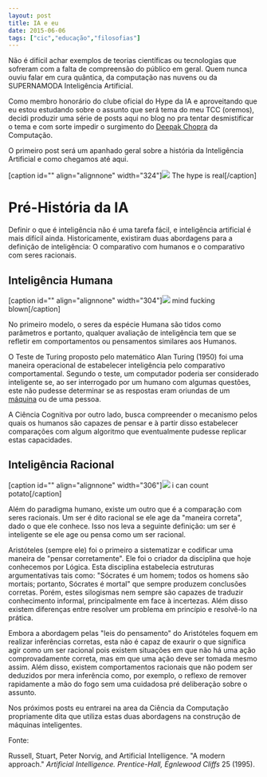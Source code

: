 ```yaml
---
layout: post
title: IA e eu
date: 2015-06-06
tags: ["cic","educação","filosofias"]
---
```


Não é difícil achar exemplos de teorias científicas ou tecnologias que sofreram com a falta de compreensão do público em geral. Quem nunca ouviu falar em cura quântica, da computação nas nuvens ou da SUPERNAMODA Inteligência Artificial.

Como membro honorário do clube oficial do Hype da IA e aproveitando que eu estou estudando sobre o assunto que será tema do meu TCC (oremos), decidi produzir uma série de posts aqui no blog no pra tentar desmistificar o tema e com sorte impedir o surgimento do [Deepak Chopra](http://www.wisdomofchopra.com/) da Computação.

O primeiro post será um apanhado geral sobre a história da Inteligência Artificial e como chegamos até aqui.

[caption id="" align="alignnone" width="324"]![](giphy.gif) The hype is real[/caption]

<!--more-->

# Pré-História da IA

Definir o que é inteligência não é uma tarefa fácil, e inteligência artificial é mais difícil ainda. Historicamente, existiram duas abordagens para a definição de inteligência: O comparativo com humanos e o comparativo com seres racionais.

## Inteligência Humana

[caption id="" align="alignnone" width="304"]![](what-if-were-the-first-succesful-prototype-of-artificial-intelligence.jpg) mind fucking blown[/caption]

No primeiro modelo, o seres da espécie Humana são tidos como parâmetros e portanto, qualquer avaliação de inteligência tem que se refletir em comportamentos ou pensamentos similares aos Humanos.

O Teste de Turing proposto pelo matemático Alan Turing (1950) foi uma maneira operacional de estabelecer inteligência pelo comparativo comportamental. Segundo o teste, um computador poderia ser considerado inteligente se, ao ser interrogado por um humano com algumas questões, este não pudesse determinar se as respostas eram oriundas de um [máquina](http://www.cleverbot.com) ou de uma pessoa.

A Ciência Cognitiva por outro lado, busca compreender o mecanismo pelos quais os humanos são capazes de pensar e à partir disso estabelecer comparações com algum algoritmo que eventualmente pudesse replicar estas capacidades.

## Inteligência Racional

[caption id="" align="alignnone" width="306"]![](hplusatcaltech2.jpg) i can count potato[/caption]

Além do paradigma humano, existe um outro que é a comparação com seres racionais. Um ser é dito racional se ele age da "maneira correta", dado o que ele conhece.  Isso nos leva a seguinte definição: um ser é inteligente se ele age ou pensa como um ser racional.

Aristóteles (sempre ele) foi o primeiro a sistematizar e codificar uma maneira de "pensar corretamente". Ele foi o criador da disciplina que hoje conhecemos por Lógica. Esta disciplina estabelecia estruturas argumentativas tais como: "Sócrates é um homem; todos os homens são mortais; portanto, Sócrates é mortal" que sempre produzem conclusões corretas. Porém, estes silogismas nem sempre são capazes de traduzir conhecimento informal, principalmente em face à incertezas. Além disso existem diferenças entre resolver um problema em princípio e resolvê-lo na prática.

Embora a abordagem pelas "leis do pensamento" do Aristóteles foquem em realizar inferências corretas, esta não é capaz de exaurir o que significa agir como um ser racional pois existem situações em que não há uma ação comprovadamente correta, mas em que uma ação deve ser tomada mesmo assim. Além disso, existem comportamentos racionais que não podem ser deduzidos por mera inferência como, por exemplo, o reflexo de remover rapidamente a mão do fogo sem uma cuidadosa pré deliberação sobre o assunto.

Nos próximos posts eu entrarei na area da Ciência da Computação propriamente dita que utiliza estas duas abordagens na construção de máquinas inteligentes.

Fonte:

Russell, Stuart, Peter Norvig, and Artificial Intelligence. "A modern approach." _Artificial Intelligence. Prentice-Hall, Egnlewood Cliffs_ 25 (1995).